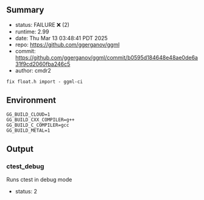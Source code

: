 ## Summary

- status:  FAILURE ❌ (2)
- runtime: 2.99
- date:    Thu Mar 13 03:48:41 PDT 2025
- repo:    https://github.com/ggerganov/ggml
- commit:  https://github.com/ggerganov/ggml/commit/b0595d184648e48ae0de6a31f9cd2060fba246c5
- author:  cmdr2
```
fix float.h import - ggml-ci
```

## Environment

```
GG_BUILD_CLOUD=1
GG_BUILD_CXX_COMPILER=g++
GG_BUILD_C_COMPILER=gcc
GG_BUILD_METAL=1
```

## Output

### ctest_debug

Runs ctest in debug mode
- status: 2
```

```

